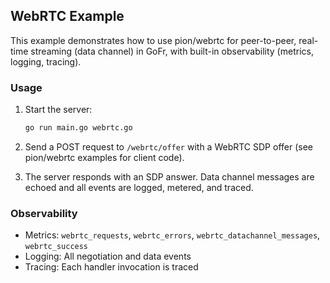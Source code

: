 
## WebRTC Example

This example demonstrates how to use pion/webrtc for peer-to-peer, real-time streaming (data channel) in GoFr, with built-in observability (metrics, logging, tracing).

### Usage

1. Start the server:

   ```bash
   go run main.go webrtc.go
   ```

2. Send a POST request to `/webrtc/offer` with a WebRTC SDP offer (see pion/webrtc examples for client code).

3. The server responds with an SDP answer. Data channel messages are echoed and all events are logged, metered, and traced.

### Observability
- Metrics: `webrtc_requests`, `webrtc_errors`, `webrtc_datachannel_messages`, `webrtc_success`
- Logging: All negotiation and data events
- Tracing: Each handler invocation is traced
